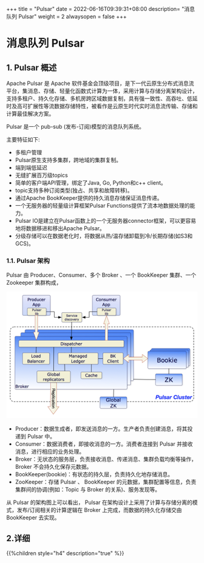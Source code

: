 +++
title = "Pulsar"
date =  2022-06-16T09:39:31+08:00
description= "消息队列 Pulsar"
weight = 2
alwaysopen = false
+++

# 消息队列 Pulsar

## 1. Pulsar 概述
Apache Pulsar 是 Apache 软件基金会顶级项目，是下一代云原生分布式消息流平台，集消息、存储、轻量化函数式计算为一体，采用计算与存储分离架构设计，支持多租户、持久化存储、多机房跨区域数据复制，具有强一致性、高吞吐、低延时及高可扩展性等流数据存储特性，被看作是云原生时代实时消息流传输、存储和计算最佳解决方案。

Pulsar 是一个 pub-sub (发布-订阅)模型的消息队列系统。

主要特征如下:

- 多租户管理
- Pulsar原生支持多集群，跨地域的集群复制。
- 端到端低延迟
- 无缝扩展百万级topics
- 简单的客户端API管理，绑定了Java, Go, Python和c++ client。
- topic支持多种订阅类型(独占、共享和故障转移)。
- 通过Apache BookKeeper提供的持久消息存储保证消息传递。
- 一个无服务器的轻量级计算框架Pulsar Functions提供了流本地数据处理的能力。
- Pulsar IO是建立在Pulsar函数上的一个无服务器connector框架，可以更容易地将数据移进和移出Apache Pulsar。
- 分级存储可以在数据老化时，将数据从热/温存储卸载到冷/长期存储(如S3和GCS)。

### 1.1. Pulsar 架构
 Pulsar 由 Producer、Consumer、多个 Broker 、一个 BookKeeper 集群、一个 Zookeeper 集群构成，

![image](images/pulsar-system-architecture.png)

- Producer：数据生成者，即发送消息的一方。生产者负责创建消息，将其投递到 Pulsar 中。
- Consumer：数据消费者，即接收消息的一方。消费者连接到 Pulsar 并接收消息，进行相应的业务处理。
- Broker：无状态的服务层，负责接收消息、传递消息、集群负载均衡等操作，Broker 不会持久化保存元数据。
- BookKeeper(bookie)：有状态的持久层，负责持久化地存储消息。
- ZooKeeper：存储 Pulsar 、 BookKeeper 的元数据，集群配置等信息，负责集群间的协调(例如：Topic 与 Broker 的关系)、服务发现等。

从 Pulsar 的架构图上可以看出， Pulsar 在架构设计上采用了计算与存储分离的模式，发布/订阅相关的计算逻辑在 Broker 上完成，而数据的持久化存储交由 BookKeeper 去实现。

## 2.详细

{{%children style="h4" description="true" %}}